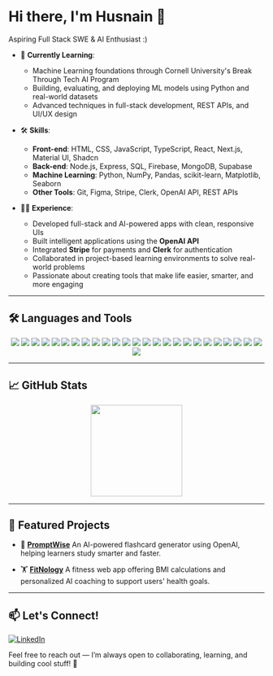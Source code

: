 # Hi there, I'm Husnain 👋


Aspiring Full Stack SWE & AI Enthusiast :)

* 🌱 **Currently Learning**:

  * Machine Learning foundations through Cornell University's Break Through Tech AI Program
  * Building, evaluating, and deploying ML models using Python and real-world datasets
  * Advanced techniques in full-stack development, REST APIs, and UI/UX design

* 🛠️ **Skills**:

  * **Front-end**: HTML, CSS, JavaScript, TypeScript, React, Next.js, Material UI, Shadcn
  * **Back-end**: Node.js, Express, SQL, Firebase, MongoDB, Supabase
  * **Machine Learning**: Python, NumPy, Pandas, scikit-learn, Matplotlib, Seaborn
  * **Other Tools**: Git, Figma, Stripe, Clerk, OpenAI API, REST APIs

* 👨‍💻 **Experience**:

  * Developed full-stack and AI-powered apps with clean, responsive UIs
  * Built intelligent applications using the **OpenAI API**
  * Integrated **Stripe** for payments and **Clerk** for authentication
  * Collaborated in project-based learning environments to solve real-world problems
  * Passionate about creating tools that make life easier, smarter, and more engaging

---

## 🛠 Languages and Tools

<div align="center">
  <img src="https://img.shields.io/badge/React-61DAFB?style=for-the-badge&logo=react&logoColor=black" />
  <img src="https://img.shields.io/badge/HTML5-E34F26?style=for-the-badge&logo=html5&logoColor=white" />
  <img src="https://img.shields.io/badge/CSS3-1572B6?style=for-the-badge&logo=css3&logoColor=white" />
  <img src="https://img.shields.io/badge/JavaScript-F7DF1E?style=for-the-badge&logo=javascript&logoColor=black" />
  <img src="https://img.shields.io/badge/TypeScript-3178C6?style=for-the-badge&logo=typescript&logoColor=white" />
  <img src="https://img.shields.io/badge/MySQL-4479A1?style=for-the-badge&logo=mysql&logoColor=white" />
  <img src="https://img.shields.io/badge/MongoDB-47A248?style=for-the-badge&logo=mongodb&logoColor=white" />
  <img src="https://img.shields.io/badge/Express.js-000000?style=for-the-badge&logo=express&logoColor=white" />
  <img src="https://img.shields.io/badge/Node.js-339933?style=for-the-badge&logo=nodedotjs&logoColor=white" />
  <img src="https://img.shields.io/badge/Redux-764ABC?style=for-the-badge&logo=redux&logoColor=white" />
  <img src="https://img.shields.io/badge/Tailwind%20CSS-06B6D4?style=for-the-badge&logo=tailwindcss&logoColor=white" />
  <img src="https://img.shields.io/badge/Material--UI-0081CB?style=for-the-badge&logo=mui&logoColor=white" />
  <img src="https://img.shields.io/badge/Chart.js-FF6384?style=for-the-badge&logo=chartdotjs&logoColor=white" />
  <img src="https://img.shields.io/badge/D3.js-F9A03C?style=for-the-badge&logo=d3dotjs&logoColor=black" />
  <img src="https://img.shields.io/badge/Python-3776AB?style=for-the-badge&logo=python&logoColor=white" />
  <img src="https://img.shields.io/badge/scikit--learn-F7931E?style=for-the-badge&logo=scikit-learn&logoColor=white" />
  <img src="https://img.shields.io/badge/Numpy-013243?style=for-the-badge&logo=numpy&logoColor=white" />
  <img src="https://img.shields.io/badge/Pandas-150458?style=for-the-badge&logo=pandas&logoColor=white" />
  <img src="https://img.shields.io/badge/Matplotlib-11557C?style=for-the-badge&logo=matplotlib&logoColor=white" />
  <img src="https://img.shields.io/badge/Seaborn-76B900?style=for-the-badge&logo=seaborn&logoColor=white" />
  <img src="https://img.shields.io/badge/Figma-F24E1E?style=for-the-badge&logo=figma&logoColor=white" />
  <img src="https://img.shields.io/badge/Linux-FCC624?style=for-the-badge&logo=linux&logoColor=black" />
  <img src="https://img.shields.io/badge/Git-F05032?style=for-the-badge&logo=git&logoColor=white" />
  <img src="https://img.shields.io/badge/WordPress-21759B?style=for-the-badge&logo=wordpress&logoColor=white" />
  <img src="https://img.shields.io/badge/Java-007396?style=for-the-badge&logo=java&logoColor=white" />
  <img src="https://img.shields.io/badge/PostgreSQL-4169E1?style=for-the-badge&logo=postgresql&logoColor=white" />
</div>

---

## 📈 GitHub Stats

<div align="center">
  <img height="180em" src="https://github-readme-stats.vercel.app/api/top-langs/?username=huscse&layout=compact&theme=radical" />
</div>

---

## 🌟 Featured Projects

* 🚀 **[PromptWise](https://promptwise-first.vercel.app)**
  An AI-powered flashcard generator using OpenAI, helping learners study smarter and faster.

* 🏋️ **[FitNology](https://fitnologyy.vercel.app)**
  A fitness web app offering BMI calculations and personalized AI coaching to support users' health goals.

---

## 📫 Let's Connect!

[![LinkedIn](https://img.shields.io/badge/-LinkedIn-blue?style=for-the-badge\&logo=linkedin\&logoColor=white)](https://www.linkedin.com/in/husnain-khaliq-5414b9277)

Feel free to reach out — I’m always open to collaborating, learning, and building cool stuff! 🚀

